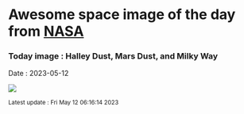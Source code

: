 
# Awesome space image of the day from [NASA](https://api.nasa.gov/)

### Today image : Halley Dust, Mars Dust, and Milky Way
Date : 2023-05-12

![](https://apod.nasa.gov/apod/image/2305/2022_05_04_Eta_Aquaridy_SP_Meteory_Fin_Vyska_1200px.png)

<small>Latest update : Fri May 12 06:16:14 2023</small>
        